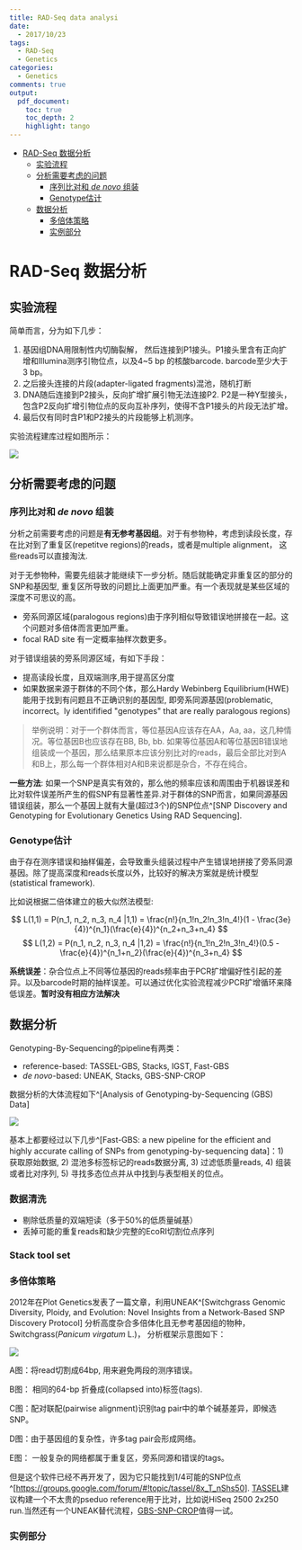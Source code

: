 ```yaml
---
title: RAD-Seq data analysi 
date:
  - 2017/10/23
tags:
  - RAD-Seq
  - Genetics
categories:
  - Genetics
comments: true
output:
  pdf_document:
    toc: true
    toc_depth: 2
    highlight: tango
---
```


<!-- @import "[TOC]" {cmd="toc" depthFrom=1 depthTo=6 orderedList=false} -->
<!-- code_chunk_output -->

* [RAD-Seq 数据分析](#rad-seq-数据分析)
	* [实验流程](#实验流程)
	* [分析需要考虑的问题](#分析需要考虑的问题)
		* [序列比对和 _de novo_ 组装](#序列比对和-_de-novo_-组装)
		* [Genotype估计](#genotype估计)
	* [数据分析](#数据分析)
		* [多倍体策略](#多倍体策略)
		* [实例部分](#实例部分)

<!-- /code_chunk_output -->

# RAD-Seq 数据分析

## 实验流程

简单而言，分为如下几步：

1. 基因组DNA用限制性内切酶裂解， 然后连接到P1接头。P1接头里含有正向扩增和Illumina测序引物位点，以及4~5 bp 的核酸barcode. barcode至少大于3 bp。
1. 之后接头连接的片段(adapter-ligated fragments)混池，随机打断
1. DNA随后连接到P2接头，反向扩增扩展引物无法连接P2. P2是一种Y型接头，包含P2反向扩增引物位点的反向互补序列，使得不含P1接头的片段无法扩增。
1. 最后仅有同时含P1和P2接头的片段能够上机测序。

实验流程建库过程如图所示：

![](../../Pictures/Library_preparation_color.png)

## 分析需要考虑的问题

### 序列比对和 _de novo_ 组装

分析之前需要考虑的问题是**有无参考基因组**。对于有参物种，考虑到读段长度，存在比对到了重复区(repetitve regions)的reads，或者是multiple alignment， 这些reads可以直接淘汰.

对于无参物种，需要先组装才能继续下一步分析。随后就能确定非重复区的部分的SNP和基因型, 重复区所导致的问题比上面更加严重。有一个表现就是某些区域的深度不可思议的高。

- 旁系同源区域(paralogous regions)由于序列相似导致错误地拼接在一起。这个问题对多倍体而言更加严重。
- focal RAD site 有一定概率抽样次数更多。

对于错误组装的旁系同源区域，有如下手段：

- 提高读段长度，且双端测序,用于提高区分度
- 如果数据来源于群体的不同个体，那么Hardy Webinberg Equilibrium(HWE)能用于找到有问题且不正确识别的基因型, 即旁系同源基因(problematic, incorrect。ly identifified "genotypes" that are really paralogous regions)

> 举例说明：对于一个群体而言，等位基因A应该存在AA，Aa, aa，这几种情况。等位基因B也应该存在BB, Bb, bb. 如果等位基因A和等位基因B错误地组装成一个基因，那么结果原本应该分别比对的reads，最后全部比对到A和B上，那么每一个群体相对A和B来说都是杂合，不存在纯合。

**一些方法**: 如果一个SNP是真实有效的，那么他的频率应该和周围由于机器误差和比对软件误差所产生的假SNP有显著性差异.对于群体的SNP而言，如果同源基因错误组装，那么一个基因上就有大量(超过3个)的SNP位点^[SNP Discovery and Genotyping for Evolutionary Genetics Using RAD Sequencing].

### Genotype估计

由于存在测序错误和抽样偏差，会导致重头组装过程中产生错误地拼接了旁系同源基因。除了提高深度和reads长度以外，比较好的解决方案就是统计模型(statistical framework).

比如说根据二倍体建立的极大似然法模型:

$$
L(1,1) = P(n_1, n_2, n_3, n_4 |1,1) = \frac{n!}{n_1!n_2!n_3!n_4!}(1 - \frac{3e}{4})^{n_1}(\frac{e}{4})^{n_2+n_3+n_4}
$$
$$
L(1,2) = P(n_1, n_2, n_3, n_4 |1,2) = \frac{n!}{n_1!n_2!n_3!n_4!}(0.5 - \frac{e}{4})^{n_1+n_2}(\frac{e}{4})^{n_3+n_4}
$$

**系统误差**：杂合位点上不同等位基因的reads频率由于PCR扩增偏好性引起的差异。以及barcode时期的抽样误差。可以通过优化实验流程减少PCR扩增循环来降低误差。**暂时没有相应方法解决**

## 数据分析

Genotyping-By-Sequencing的pipeline有两类：

- reference-based: TASSEL-GBS, Stacks, IGST, Fast-GBS
- _de novo_-based: UNEAK, Stacks, GBS-SNP-CROP

数据分析的大体流程如下^[Analysis of Genotyping-by-Sequencing (GBS) Data]

![](../../Pictures/RAD_Seq_Data_Analysis.png)

基本上都要经过以下几步^[Fast-GBS: a new pipeline for the efficient and highly accurate calling of SNPs from genotyping-by-sequencing data]：1) 获取原始数据, 2) 混池多标签标记的reads数据分离, 3) 过滤低质量reads, 4) 组装或者比对序列, 5) 寻找多态位点并从中找到与表型相关的位点。

### 数据清洗

- 剔除低质量的双端短读（多于50%的低质量碱基）
- 丢掉可能的重复reads和缺少完整的EcoRI切割位点序列

### Stack tool set

### 多倍体策略

2012年在Plot Genetics发表了一篇文章，利用UNEAK^[Switchgrass Genomic Diversity, Ploidy, and Evolution: Novel Insights from a Network-Based SNP Discovery Protocol] 分析高度杂合多倍体化且无参考基因组的物种，Switchgrass(_Panicum virgatum_ L.)， 分析框架示意图如下：

![](../../Pictures/Analytical_framework_of_UNEAK.png)

A图：将read切割成64bp, 用来避免两段的测序错误。

B图： 相同的64-bp 折叠成(collapsed into)标签(tags).

C图：配对联配(pairwise alignment)识别tag pair中的单个碱基差异，即候选SNP。

D图：由于基因组的复杂性，许多tag pair会形成网络。

E图： 一般复杂的网络都属于重复区，旁系同源和错误的tags。

但是这个软件已经不再开发了，因为它只能找到1/4可能的SNP位点^[<https://groups.google.com/forum/#!topic/tassel/8x_T_nShs50>]. [TASSEL](https://groups.google.com/forum/#!forum/tassel)建议构建一个不太贵的pseduo reference用于比对，比如说HiSeq 2500 2x250 run.当然还有一个UNEAK替代流程，[GBS-SNP-CROP](
https://github.com/halelab/GBS-SNP-CROP.git)值得一试。

### 实例部分